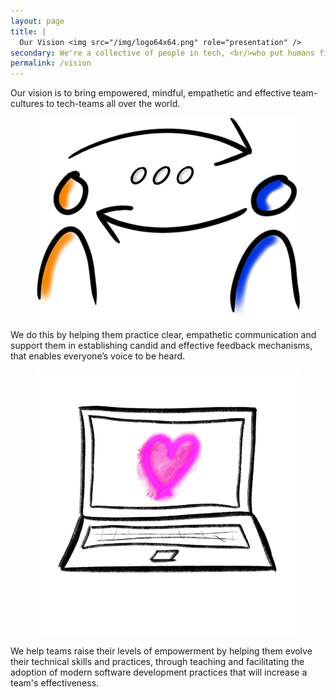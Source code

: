```yaml
---
layout: page
title: |
  Our Vision <img src="/img/logo64x64.png" role="presentation" />
secondary: We're a collective of people in tech, <br/>who put humans first. Always!
permalink: /vision
---
```


Our vision is to bring empowered, mindful, empathetic and effective team-cultures to tech-teams all over the world.

<figure>
  <img src="/img/feedback.png" class="mx-auto d-block col-6" alt="Two figures facing each other exchanging feedback depicted as arrows and talking dots">
</figure>

We do this by helping them practice clear, empathetic communication and support them in establishing candid and
effective feedback mechanisms, that enables everyone’s voice to be heard.

<figure>
  <img src="/img/tech.jpg" class="mx-auto d-block col-6" alt="A computer, where the screen shows the with-humans heart figure">
</figure>

We help teams raise their levels of empowerment by helping them evolve their technical skills and practices, through
teaching and facilitating the adoption of modern software development practices that will increase a team's
effectiveness.
